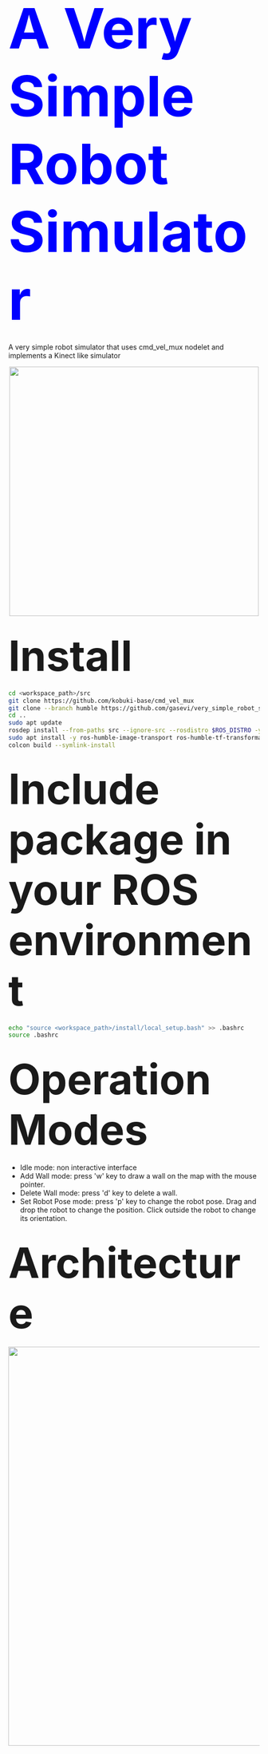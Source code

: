 # <span style="color:#00f; font-size: 4em;"> A Very Simple Robot Simulator </span>

A very simple robot simulator that uses cmd_vel_mux nodelet and implements a Kinect like simulator

<p align="center">
  <img src="images/very_simple_robot_nav_interface.png" width=500 >
</p>

## <span style="font-size: 4em;">Install</span>

```sh
cd <workspace_path>/src
git clone https://github.com/kobuki-base/cmd_vel_mux
git clone --branch humble https://github.com/gasevi/very_simple_robot_simulator.git
cd ..
sudo apt update
rosdep install --from-paths src --ignore-src --rosdistro $ROS_DISTRO -y
sudo apt install -y ros-humble-image-transport ros-humble-tf-transformations ros-humble-cv-bridge libcv-bridge-dev python3-pil.imagetk python3-opencv
colcon build --symlink-install
```

## <span style="font-size: 4em;">Include package in your ROS environment</span>

```sh
echo "source <workspace_path>/install/local_setup.bash" >> .bashrc 
source .bashrc
```

## <span style="font-size: 4em;">Operation Modes</span>

 * Idle mode: non interactive interface
 * Add Wall mode: press 'w' key to draw a wall on the map with the mouse pointer.
 * Delete Wall mode: press 'd' key to delete a wall.
 * Set Robot Pose mode: press 'p' key to change the robot pose. Drag and drop the robot to change the position. Click outside the robot to change its orientation.

## <span style="font-size: 4em;">Architecture</span>

<p align="center">
  <img src="images/very_simple_robot_nav_design.png" width=800 >
</p>
